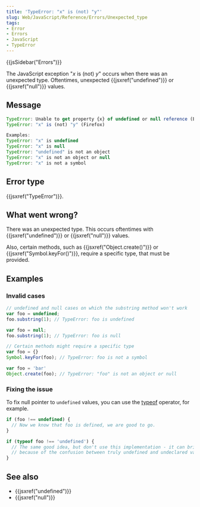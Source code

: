 ```yaml
---
title: 'TypeError: "x" is (not) "y"'
slug: Web/JavaScript/Reference/Errors/Unexpected_type
tags:
- Error
- Errors
- JavaScript
- TypeError
---
```

{{jsSidebar("Errors")}}

The JavaScript exception "_x_ is (not) _y_" occurs when there was an unexpected
type. Oftentimes, unexpected {{jsxref("undefined")}} or
{{jsxref("null")}} values.

## Message

```js
TypeError: Unable to get property {x} of undefined or null reference (Edge)
TypeError: "x" is (not) "y" (Firefox)

Examples:
TypeError: "x" is undefined
TypeError: "x" is null
TypeError: "undefined" is not an object
TypeError: "x" is not an object or null
TypeError: "x" is not a symbol
```

## Error type

{{jsxref("TypeError")}}.

## What went wrong?

There was an unexpected type. This occurs oftentimes with
{{jsxref("undefined")}} or {{jsxref("null")}} values.

Also, certain methods, such as {{jsxref("Object.create()")}} or
{{jsxref("Symbol.keyFor()")}}, require a specific type, that must be
provided.

## Examples

### Invalid cases

```js example-bad
// undefined and null cases on which the substring method won't work
var foo = undefined;
foo.substring(1); // TypeError: foo is undefined

var foo = null;
foo.substring(1); // TypeError: foo is null

// Certain methods might require a specific type
var foo = {}
Symbol.keyFor(foo); // TypeError: foo is not a symbol

var foo = 'bar'
Object.create(foo); // TypeError: "foo" is not an object or null
```

### Fixing the issue

To fix null pointer to `undefined` values, you can use the
[typeof](/en-US/docs/Web/JavaScript/Reference/Operators/typeof) operator, for
example.

```js
if (foo !== undefined) {
  // Now we know that foo is defined, we are good to go.
}

if (typeof foo !== 'undefined') {
  // The same good idea, but don't use this implementation - it can bring problems
  // because of the confusion between truly undefined and undeclared variables.
}
```

## See also

- {{jsxref("undefined")}}
- {{jsxref("null")}}
